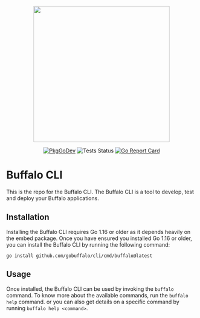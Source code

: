 <p align="center"><img src="https://raw.githubusercontent.com/gobuffalo/buffalo/master/logo.svg" width="360"></p>

<p align="center">
<a href="https://pkg.go.dev/github.com/gobuffalo/cli"><img src="https://pkg.go.dev/badge/github.com/gobuffalo/cli" alt="PkgGoDev"></a>
<img src="https://github.com/gobuffalo/cli/workflows/Tests/badge.svg" alt="Tests Status" />
<a href="https://goreportcard.com/report/github.com/gobuffalo/cli"><img src="https://goreportcard.com/badge/github.com/gobuffalo/cli" alt="Go Report Card" /></a>
</p>

# Buffalo CLI

This is the repo for the Buffalo CLI. The Buffalo CLI is a tool to develop, test and deploy your Buffalo applications.

## Installation

Installing the Buffalo CLI requires Go 1.16 or older as it depends heavily on the embed package. Once you have ensured you installed Go 1.16 or older, you can install the Buffalo CLI by running the following command:

```
go install github.com/gobuffalo/cli/cmd/buffalo@latest
```
## Usage
Once installed, the Buffalo CLI can be used by invoking the `buffalo` command. To know more about the available commands, run the `buffalo help` command. or you can also get details on a specific command by running `buffalo help <command>`.
